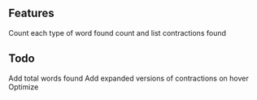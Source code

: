 ## Features
Count each type of word found
count and list contractions found

## Todo
Add total words found
Add expanded versions of contractions on hover
Optimize
